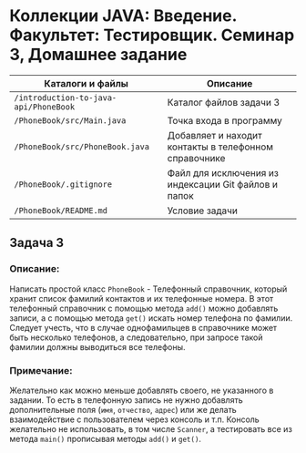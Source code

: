 # Коллекции JAVA: Введение. Факультет: Тестировщик. Семинар 3, Домашнее задание

Каталоги и файлы                      | Описание
--------------------------------------|-----------------------------------------------------
`/introduction-to-java-api/PhoneBook` | Каталог файлов задачи 3
`/PhoneBook/src/Main.java`            | Точка входа в программу
`/PhoneBook/src/PhoneBook.java`       | Добавляет и находит контакты в телефонном справочнике
`/PhoneBook/.gitignore`               | Файл для исключения из индексации Git файлов и папок
`/PhoneBook/README.md`                | Условие задачи

## Задача 3

### Описание:

Написать простой класс `PhoneBook` - Телефонный справочник, который хранит список фамилий контактов и их телефонные номера. В этот телефонный справочник с помощью метода `add()` можно добавлять записи, а с помощью метода `get()` искать номер телефона по фамилии. Следует учесть, что в случае однофамильцев в справочнике может быть несколько телефонов, а следовательно, при запросе такой фамилии должны выводиться все телефоны.

### Примечание:

Желательно как можно меньше добавлять своего, не указанного в задании. То есть в телефонную запись не нужно добавлять дополнительные поля (`имя`, `отчество`, `адрес`) или же делать взаимодействие с пользователем через консоль и т.п. Консоль желательно не использовать, в том числе `Scanner`, а тестировать все из метода `main()` прописывая методы `add()` и `get()`.

